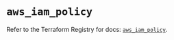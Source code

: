 # `aws_iam_policy`

Refer to the Terraform Registry for docs: [`aws_iam_policy`](https://registry.terraform.io/providers/hashicorp/aws/6.13.0/docs/resources/iam_policy).
